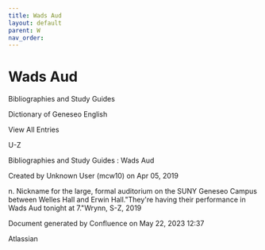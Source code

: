 ```yaml
---
title: Wads Aud
layout: default
parent: W
nav_order:
---
```


# Wads Aud

Bibliographies and Study Guides

Dictionary of Geneseo English

View All Entries

U-Z

Bibliographies and Study Guides : Wads Aud

Created by  Unknown User (mcw10) on Apr 05, 2019

n. Nickname for the large, formal auditorium on the SUNY Geneseo Campus between Welles Hall and Erwin Hall.&quot;They're having their performance in Wads Aud tonight at 7.&quot;Wrynn, S-Z, 2019

Document generated by Confluence on May 22, 2023 12:37

Atlassian

